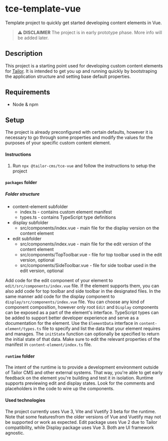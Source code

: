 # tce-template-vue

Template project to quickly get started developing content elements in Vue.

> **:warning: DISCLAIMER**
> The project is in early prototype phase. More info will be added later.

## Description

This project is a starting point used for developing custom content elements
for [Tailor](https://github.com/ExtensionEngine/tailor).
It is intended to get you up and running quickly by bootstraping the application
structure and setting base default properties.

## Requirements

- Node & npm

## Setup

The project is already preconfigured with certain defaults,
however it is necessary to go through some properties and modify the values
for the purposes of your specific custom content element.

#### Instructions

1. Run `npx @tailor-cms/tce-vue` and follow the instructions to setup the project

#### `packages` folder

##### Folder structure
<ul>
  <li>content-element subfolder
    <ul>
      <li>index.ts - contains custom element manifest</li>
      <li>types.ts - contains TypeScript type definitions</li>
    </ul>
  </li>
  <li>display subfolder
    <ul>
      <li>src/components/index.vue - main file for the display version on the content element</li>
    </ul>
  </li>
  <li>edit subfolder
    <ul>
      <li>src/components/index.vue - main file for the edit version of the content element</li>
      <li>src/components/TopToolbar.vue - file for top toolbar used in the edit version, optional</li>
      <li>src/components/SideToolbar.vue - file for side toolbar used in the edit version, optional</li>
    </ul>
  </li>
</ul>

Add code for the edit component of your element to `edit/src/components/index.vue` file. 
If the element supports them, you can also add code for top toolbar and side toolbar 
in the designated files. In the same manner add code for the display component 
to `display/src/components/index.vue` file. You can choose any kind of component composition,
however only root `Edit` and `Display` components can be exposed as a part of the 
element's interface. TypeScript types can be added to support better developer
experience and serve as a documentation for the element. Use the `ElementData` interface in 
`content-element/types.ts` file to specify and list the data that your element requires and manages. 
The `initState` function can optionally be specified to return the initial state of that data.
Make sure to edit the relevant properties of the manifest in `content-element/index.ts` file.

#### `runtime` folder

The intent of the runtime is to provide a development environment outside
of Tailor CMS and other external systems. That way, you're able to get early 
feedback on the element you're building and test it in isolation.
Runtime supports previewing edit and display states.
Look for the comments and placeholders in the code to wire up the components.

#### Used technologies

The project currently uses Vue 3, Vite and Vuetify 3 beta for the runtime.
Note that some featuresfrom the older versions of Vue and Vuetify 
may not be supported or work as expected.
Edit package uses Vue 2 due to Tailor compatibility, while Display package
uses Vue 3. Both are UI framework agnostic.
